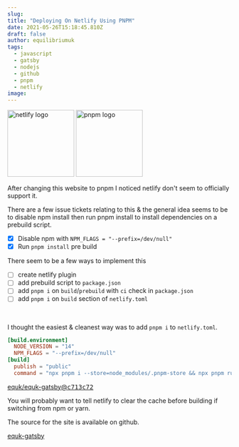 ```yaml
---
slug:
title: "Deploying On Netlify Using PNPM"
date: 2021-05-26T15:18:45.810Z
draft: false
author: equilibriumuk
tags:
  - javascript
  - gatsby
  - nodejs
  - github
  - pnpm
  - netlify
image:
---
```


<p class="text-center"><img src="/media/logos/netlify.svg" alt="netlify logo" width="150px" class="inline"> <img src="/media/logos/pnpm.svg" alt="pnpm logo" width="150px" class="inline"></p>

After changing this website to pnpm I noticed netlify don't seem to officially support it.

There are a few issue tickets relating to this & the general idea seems to be to disable npm install then run pnpm install to install dependencies on a prebuild script.

- [x] Disable npm with `NPM_FLAGS = "--prefix=/dev/null"`
- [x] Run `pnpm install` pre build

There seem to be a few ways to implement this

- [ ] create netlify plugin
- [ ] add prebuild script to `package.json`
- [ ] add `pnpm i` on `build`/`prebuild` with `ci` check in `package.json`
- [ ] add `pnpm i` on `build` section of `netlify.toml`

<br />

I thought the easiest & cleanest way was to add `pnpm i` to `netlify.toml`.

```toml
[build.environment]
  NODE_VERSION = "14"
  NPM_FLAGS = "--prefix=/dev/null"
[build]
  publish = "public"
  command = "npx pnpm i --store=node_modules/.pnpm-store && npx pnpm run build"
```

<p><i class="fa fa-code-fork git-fork"></i> <a href="https://github.com/equk/equk-gatsby/commit/c713c72b359fc7584d8a8ccb744d536ab68137d0#diff-ab8f79b68b7adff7a07db953bf453f3c5aa6ade98d2b1b67d8432b36392489ed" target="_blank" rel="noopener noreferrer">equk/equk-gatsby@<tt>c713c72</tt></a>
</p>

<article class="message is-warning">
  <div class="message-body">
    <i class="fa fa-exclamation-triangle" aria-hidden="true"></i> You will probably want to tell netlify to clear the cache before building if switching from npm or yarn.
  </div>
</article>

The source for the site is available on github.

<a class="github" href="https://github.com/equk/equk-gatsby" aria-label="View on GitHub" target="_blank" rel="noopener noreferrer"><i class="fa fa-github"></i> equk-gatsby</a>